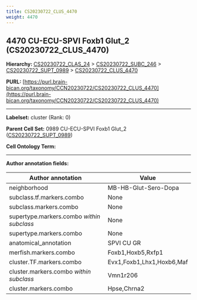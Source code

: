 ```yaml
---
title: CS20230722_CLUS_4470
weight: 4470
---
```

## 4470 CU-ECU-SPVI Foxb1 Glut_2 (CS20230722_CLUS_4470)
<b>Hierarchy: </b>
[CS20230722_CLAS_24](../CS20230722_CLAS_24) >
[CS20230722_SUBC_246](../CS20230722_SUBC_246) >
[CS20230722_SUPT_0989](../CS20230722_SUPT_0989) >
[CS20230722_CLUS_4470](../CS20230722_CLUS_4470)

**PURL:** [https://purl.brain-bican.org/taxonomy/CCN20230722/CS20230722_CLUS_4470](https://purl.brain-bican.org/taxonomy/CCN20230722/CS20230722_CLUS_4470)

---


**Labelset:** cluster (Rank: 0)

**Parent Cell Set:** 0989 CU-ECU-SPVI Foxb1 Glut_2 ([CS20230722_SUPT_0989](../CS20230722_SUPT_0989))



**Cell Ontology Term:** 

[MARKER GENES.]: #


---

[TRANSFERRED ANNOTATIONS.]: #


[AUTHOR ANNOTATION FIELDS.]: #


**Author annotation fields:**

| Author annotation | Value |
|-------------------|-------|
|neighborhood|MB-HB-Glut-Sero-Dopa|
|subclass.tf.markers.combo|None|
|subclass.markers.combo|None|
|supertype.markers.combo _within subclass_|None|
|supertype.markers.combo|None|
|anatomical_annotation|SPVI CU GR|
|merfish.markers.combo|Foxb1,Hoxb5,Rxfp1|
|cluster.TF.markers.combo|Evx1,Foxb1,Lhx1,Hoxb6,Maf|
|cluster.markers.combo _within subclass_|Vmn1r206|
|cluster.markers.combo|Hpse,Chrna2|
